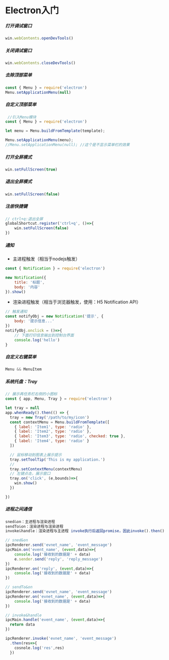 # Electron入门

##### 打开调试窗口
```javascript
win.webContents.openDevTools()
```

##### 关闭调试窗口
```javascript
win.webContents.closeDevTools()
```

##### 去除顶部菜单
```javascript
const { Menu } = require('electron')
Menu.setApplicationMenu(null)
```

##### 自定义顶部菜单
```javascript
 //引入Menu模块
const { Menu } = require('electron')

let menu = Menu.buildFromTemplate(template);

Menu.setApplicationMenu(menu);
//Menu.setApplicationMenu(null); //这个是不显示菜单栏的效果
```

##### 打开全屏模式
```javascript
win.setFullScreen(true)
```

##### 退出全屏模式
```javascript
win.setFullScreen(false)
```

##### 注册快捷键
```javascript
// ctrl+q:退出全屏
globalShortcut.register('ctrl+q', ()=>{
    win.setFullScreen(false)
})
```

##### 通知
- 主进程触发（相当于nodejs触发）
```javascript
const { Notification } = require('electron')

new Notification({
    title: '标题',
    body: '内容'
}).show()
```

- 渲染进程触发（相当于浏览器触发，使用：H5 Notification API）
```javascript
// 触发通知
const notifyObj = new Notification('提示', {
    body: '提示信息...'
})
notifyObj.onclick = ()=>{
    // 下面打印信息输出到控制台界面
    console.log('hello')
}
```

##### 自定义右键菜单
```javascript
Menu && MenuItem
```

##### 系统托盘：Tray
```javascript
// 展示再任务栏右侧的小图标
const { app, Menu, Tray } = require('electron')

let tray = null
app.whenReady().then(() => {
  tray = new Tray('/path/to/my/icon')
  const contextMenu = Menu.buildFromTemplate([
    { label: 'Item1', type: 'radio' },
    { label: 'Item2', type: 'radio' },
    { label: 'Item3', type: 'radio', checked: true },
    { label: 'Item4', type: 'radio' }
  ])

  // 鼠标移动到图表上展示提示 
  tray.setToolTip('This is my application.')
  //
  tray.setContextMenu(contextMenu)
  // 左键点击，展示窗口
  tray.on('click', (e,bounds)=>{
    win.show()
  })

})
```

##### 进程之间通信
```javascript
sned&on：主进程与渲染进程
sendTo&on：渲染进程与渲染进程
invoke&handle：渲染进程与主进程 invoke执行后返回promise，因此invoke().then()

// sned&on
ipcRenderer.send('evnet_name', 'event_message')
ipcMain.on('event_name', (event,data)=>{
    console.log('接收到的数据是' + data)
    e.sender.send('reply', 'reply_message')
})
ipcRenderer.on('reply', (event,data)=>{
    console.log('接收到的数据是' + data)
})

// sendTo&on
ipcRenderer.send('evnet_name', 'event_message')
ipcRenderer.on('evnet_name', (event,data)=>{
    console.log('接收到的数据是' + data)
})

// invoke&handle
ipcMain.handle('event_name', (event,data)=>{
  return data
})

ipcRenderer.invoke('evnet_name', 'event_message')
  .then(res=>{
    cosnole.log('res',res)
  })
```